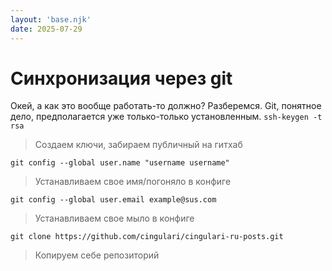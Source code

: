 ```yaml
---
layout: 'base.njk'
date: 2025-07-29
---
```


# Синхронизация через git

Окей, а как это вообще работать-то должно? Разберемся. Git, понятное дело, предполагается уже только-только установленным.
`ssh-keygen -t rsa`
>Создаем ключи, забираем публичный на гитхаб

`git config --global user.name "username username"`
>Устанавливаем свое имя/погоняло в конфиге

`git config --global user.email example@sus.com`
>Устанавливаем свое мыло в конфиге

`git clone https://github.com/cingulari/cingulari-ru-posts.git`
>Копируем себе репозиторий


